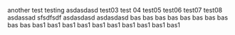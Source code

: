 another test
testing
asdasdasd
test03
test 04
test05
test06
test07
test08
asdassad
sfsdfsdf
asdasdasd
asdasdasd
bas
bas
bas
bas
bas
bas
bas
bas
bas
bas
bas1
bas1
bas1
bas1
bas1
bas1
bas1
bas1
bas1
bas1
